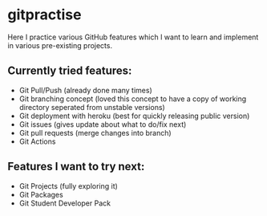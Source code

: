 # gitpractise
Here I practice various GitHub features which I want to learn and implement in various pre-existing projects.

## Currently tried features:
- Git Pull/Push (already done many times)
- Git branching concept (loved this concept to have a copy of working directory seperated from unstable versions)
- Git deployment with heroku (best for quickly releasing public version)
- Git issues (gives update about what to do/fix next)
- Git pull requests (merge changes into branch)
- Git Actions

## Features I want to try next:

- Git Projects (fully exploring it)
- Git Packages
- Git Student Developer Pack
